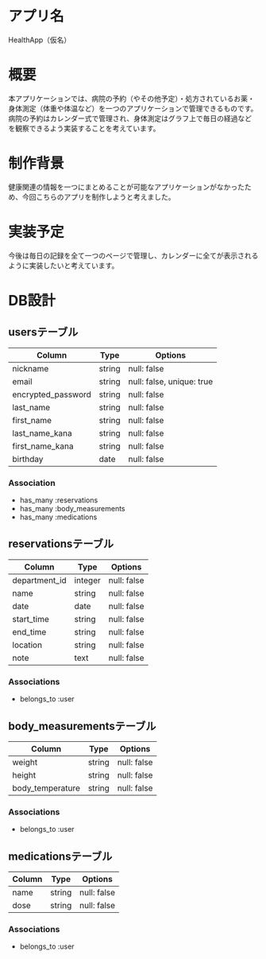 # アプリ名
HealthApp（仮名）

# 概要
本アプリケーションでは、病院の予約（やその他予定）・処方されているお薬・身体測定（体重や体温など）を一つのアプリケーションで管理できるものです。病院の予約はカレンダー式で管理され、身体測定はグラフ上で毎日の経過などを観察できるよう実装することを考えています。

# 制作背景
健康関連の情報を一つにまとめることが可能なアプリケーションがなかったため、今回こちらのアプリを制作しようと考えました。

# 実装予定
今後は毎日の記録を全て一つのページで管理し、カレンダーに全てが表示されるように実装したいと考えています。

# DB設計

## usersテーブル

| Column              | Type    | Options                    |
| ------------------- | ------- | -------------------------- |
| nickname            | string  | null: false                |
| email               | string  | null: false, unique: true  |
| encrypted_password  | string  | null: false                |
| last_name           | string  | null: false                |
| first_name          | string  | null: false                |
| last_name_kana      | string  | null: false                |
| first_name_kana     | string  | null: false                |
| birthday            | date    | null: false                |

### Association
- has_many :reservations
- has_many :body_measurements
- has_many :medications

## reservationsテーブル

| Column              | Type     | Options                    |
| ------------------- | -------- | -------------------------- |
| department_id       | integer  | null: false                |
| name                | string   | null: false                |
| date                | date     | null: false                |
| start_time          | string   | null: false                |
| end_time            | string   | null: false                |
| location            | string   | null: false                |
| note                | text     | null: false                |

### Associations
- belongs_to :user

## body_measurementsテーブル

| Column            | Type    | Options      |
| ----------------- | ------- | -------------|
| weight            | string  | null: false  |
| height            | string  | null: false  |
| body_temperature  | string  | null: false  |

### Associations
- belongs_to :user

## medicationsテーブル

| Column         | Type     | Options       |
| -------------- | -------- | --------------|
| name           | string   | null: false   |
| dose           | string   | null: false   |

### Associations
- belongs_to :user
